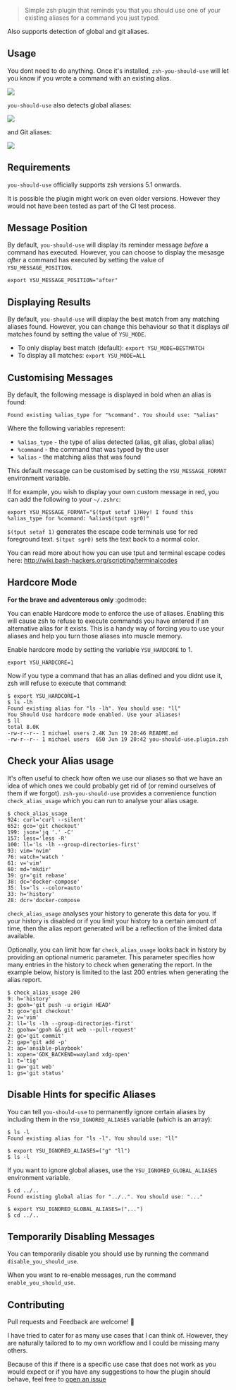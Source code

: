 > Simple zsh plugin that reminds you that you should use one of your existing aliases for a command you just typed.

Also supports detection of global and git aliases.

## Usage

You dont need to do anything. Once it's installed, `zsh-you-should-use`
will let you know if you wrote a command with an existing alias.

![](https://github.com/MichaelAquilina/zsh-you-should-use/raw/master/img/alias.png)

`you-should-use` also detects global aliases:

![](https://github.com/MichaelAquilina/zsh-you-should-use/raw/master/img/global.png)

and Git aliases:

![](https://github.com/MichaelAquilina/zsh-you-should-use/raw/master/img/git.png)

## Requirements

`you-should-use` officially supports zsh versions 5.1 onwards.

It is possible the plugin might work on even older versions. However
they would not have been tested as part of the CI test process.

## Message Position

By default, `you-should-use` will display its reminder message *before*
a command has executed. However, you can choose to display the mesasge
*after* a command has executed by setting the value of
`YSU_MESSAGE_POSITION`.

    export YSU_MESSAGE_POSITION="after"

## Displaying Results

By default, `you-should-use` will display the best match from any
matching aliases found. However, you can change this behaviour so that
it displays *all* matches found by setting the value of `YSU_MODE`.

-   To only display best match (default): `export YSU_MODE=BESTMATCH`
-   To display all matches: `export YSU_MODE=ALL`

## Customising Messages

By default, the following message is displayed in bold when an alias is
found:

    Found existing %alias_type for "%command". You should use: "%alias"

Where the following variables represent:

-   `%alias_type` - the type of alias detected (alias, git alias, global
    alias)
-   `%command` - the command that was typed by the user
-   `%alias` - the matching alias that was found

This default message can be customised by setting the
`YSU_MESSAGE_FORMAT` environment variable.

If for example, you wish to display your own custom message in red, you
can add the following to your `~/.zshrc`:

    export YSU_MESSAGE_FORMAT="$(tput setaf 1)Hey! I found this %alias_type for %command: %alias$(tput sgr0)"

`$(tput setaf 1)` generates the escape code terminals use for red
foreground text. `$(tput sgr0)` sets the text back to a normal color.

You can read more about how you can use tput and terminal escape codes
here: <http://wiki.bash-hackers.org/scripting/terminalcodes>

Hardcore Mode
-------------

**For the brave and adventerous only** :godmode:

You can enable Hardcore mode to enforce the use of aliases. Enabling
this will cause zsh to refuse to execute commands you have entered if an
alternative alias for it exists. This is a handy way of forcing you to
use your aliases and help you turn those aliases into muscle memory.

Enable hardcore mode by setting the variable `YSU_HARDCORE` to 1.

    export YSU_HARDCORE=1

Now if you type a command that has an alias defined and you didnt use
it, zsh will refuse to execute that command:

    $ export YSU_HARDCORE=1
    $ ls -lh
    Found existing alias for "ls -lh". You should use: "ll"
    You Should Use hardcore mode enabled. Use your aliases!
    $ ll
    total 8.0K
    -rw-r--r-- 1 michael users 2.4K Jun 19 20:46 README.md
    -rw-r--r-- 1 michael users  650 Jun 19 20:42 you-should-use.plugin.zsh

Check your Alias usage
----------------------

It\'s often useful to check how often we use our aliases so that we have
an idea of which ones we could probably get rid of (or remind ourselves
of them if we forgot). `zsh-you-should-use` provides a convenience
function `check_alias_usage` which you can run to analyse your alias
usage.

    $ check_alias_usage
    924: curl='curl --silent'
    652: gco='git checkout'
    199: json='jq '.' -C'
    157: less='less -R'
    100: ll='ls -lh --group-directories-first'
    93: vim='nvim'
    76: watch='watch '
    61: v='vim'
    60: md='mkdir'
    39: gr='git rebase'
    38: dc='docker-compose'
    35: ls='ls --color=auto'
    33: h='history'
    28: dcr='docker-compose

`check_alias_usage` analyses your history to generate this data for you.
If your history is disabled or if you limit your history to a certain
amount of time, then the alias report generated will be a reflection of
the limited data available.

Optionally, you can limit how far `check_alias_usage` looks back in
history by providing an optional numeric parameter. This parameter
specifies how many entries in the history to check when generating the
report. In the example below, history is limited to the last 200 entries
when generating the alias report.

    $ check_alias_usage 200
    9: h='history'
    3: gpoh='git push -u origin HEAD'
    3: gco='git checkout'
    2: v='vim'
    2: ll='ls -lh --group-directories-first'
    2: gpohw='gpoh && git web --pull-request'
    2: gc='git commit'
    2: gap='git add -p'
    2: ap='ansible-playbook'
    1: xopen='GDK_BACKEND=wayland xdg-open'
    1: t='tig'
    1: gw='git web'
    1: gs='git status'

Disable Hints for specific Aliases
----------------------------------

You can tell `you-should-use` to permanently ignore certain aliases by
including them in the `YSU_IGNORED_ALIASES` variable (which is an
array):

    $ ls -l
    Found existing alias for "ls -l". You should use: "ll"

    $ export YSU_IGNORED_ALIASES=("g" "ll")
    $ ls -l

If you want to ignore global aliases, use the
`YSU_IGNORED_GLOBAL_ALIASES` environment variable.

    $ cd ../..
    Found existing global alias for "../..". You should use: "..."

    $ export YSU_IGNORED_GLOBAL_ALIASES=("...")
    $ cd ../..

Temporarily Disabling Messages
------------------------------

You can temporarily disable you should use by running the command
`disable_you_should_use`.

When you want to re-enable messages, run the command
`enable_you_should_use`.

Contributing
------------

Pull requests and Feedback are welcome! :tada:

I have tried to cater for as many use cases that I can think of.
However, they are naturally tailored to to my own workflow and I could
be missing many others.

Because of this if there is a specific use case that does not work as
you would expect or if you have any suggestions to how the plugin should
behave, feel free to [open an
issue](https://github.com/MichaelAquilina/zsh-you-should-use/issues/new)
